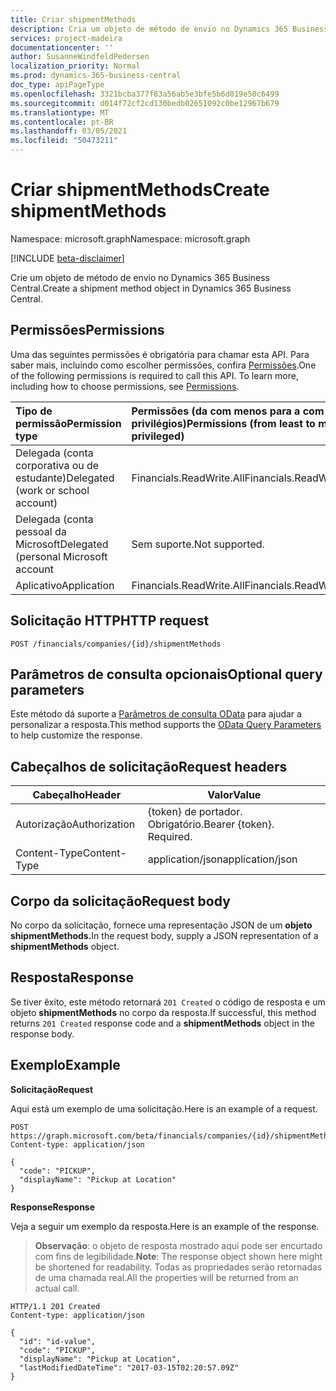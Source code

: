 ```yaml
---
title: Criar shipmentMethods
description: Cria um objeto de método de envio no Dynamics 365 Business Central.
services: project-madeira
documentationcenter: ''
author: SusanneWindfeldPedersen
localization_priority: Normal
ms.prod: dynamics-365-business-central
doc_type: apiPageType
ms.openlocfilehash: 3321bcba377f83a56ab5e3bfe5b6d019e50c6499
ms.sourcegitcommit: d014f72cf2cd130bedb02651092c0be12967b679
ms.translationtype: MT
ms.contentlocale: pt-BR
ms.lasthandoff: 03/05/2021
ms.locfileid: "50473211"
---
```

# <a name="create-shipmentmethods"></a><span data-ttu-id="ee9e4-103">Criar shipmentMethods</span><span class="sxs-lookup"><span data-stu-id="ee9e4-103">Create shipmentMethods</span></span>

<span data-ttu-id="ee9e4-104">Namespace: microsoft.graph</span><span class="sxs-lookup"><span data-stu-id="ee9e4-104">Namespace: microsoft.graph</span></span>

[!INCLUDE [beta-disclaimer](../../includes/beta-disclaimer.md)]

<span data-ttu-id="ee9e4-105">Crie um objeto de método de envio no Dynamics 365 Business Central.</span><span class="sxs-lookup"><span data-stu-id="ee9e4-105">Create a shipment method object in Dynamics 365 Business Central.</span></span>

## <a name="permissions"></a><span data-ttu-id="ee9e4-106">Permissões</span><span class="sxs-lookup"><span data-stu-id="ee9e4-106">Permissions</span></span>
<span data-ttu-id="ee9e4-p101">Uma das seguintes permissões é obrigatória para chamar esta API. Para saber mais, incluindo como escolher permissões, confira [Permissões](/graph/permissions-reference).</span><span class="sxs-lookup"><span data-stu-id="ee9e4-p101">One of the following permissions is required to call this API. To learn more, including how to choose permissions, see [Permissions](/graph/permissions-reference).</span></span>

|<span data-ttu-id="ee9e4-109">Tipo de permissão</span><span class="sxs-lookup"><span data-stu-id="ee9e4-109">Permission type</span></span> |<span data-ttu-id="ee9e4-110">Permissões (da com menos para a com mais privilégios)</span><span class="sxs-lookup"><span data-stu-id="ee9e4-110">Permissions (from least to most privileged)</span></span>|
|:---------------|:------------------------------------------|
|<span data-ttu-id="ee9e4-111">Delegada (conta corporativa ou de estudante)</span><span class="sxs-lookup"><span data-stu-id="ee9e4-111">Delegated (work or school account)</span></span>|<span data-ttu-id="ee9e4-112">Financials.ReadWrite.All</span><span class="sxs-lookup"><span data-stu-id="ee9e4-112">Financials.ReadWrite.All</span></span> |
|<span data-ttu-id="ee9e4-113">Delegada (conta pessoal da Microsoft</span><span class="sxs-lookup"><span data-stu-id="ee9e4-113">Delegated (personal Microsoft account</span></span>|<span data-ttu-id="ee9e4-114">Sem suporte.</span><span class="sxs-lookup"><span data-stu-id="ee9e4-114">Not supported.</span></span>|
|<span data-ttu-id="ee9e4-115">Aplicativo</span><span class="sxs-lookup"><span data-stu-id="ee9e4-115">Application</span></span>|<span data-ttu-id="ee9e4-116">Financials.ReadWrite.All</span><span class="sxs-lookup"><span data-stu-id="ee9e4-116">Financials.ReadWrite.All</span></span>|

## <a name="http-request"></a><span data-ttu-id="ee9e4-117">Solicitação HTTP</span><span class="sxs-lookup"><span data-stu-id="ee9e4-117">HTTP request</span></span>
```http
POST /financials/companies/{id}/shipmentMethods
```

## <a name="optional-query-parameters"></a><span data-ttu-id="ee9e4-118">Parâmetros de consulta opcionais</span><span class="sxs-lookup"><span data-stu-id="ee9e4-118">Optional query parameters</span></span>
<span data-ttu-id="ee9e4-119">Este método dá suporte a [Parâmetros de consulta OData](/graph/query-parameters) para ajudar a personalizar a resposta.</span><span class="sxs-lookup"><span data-stu-id="ee9e4-119">This method supports the [OData Query Parameters](/graph/query-parameters) to help customize the response.</span></span>

## <a name="request-headers"></a><span data-ttu-id="ee9e4-120">Cabeçalhos de solicitação</span><span class="sxs-lookup"><span data-stu-id="ee9e4-120">Request headers</span></span>

|<span data-ttu-id="ee9e4-121">Cabeçalho</span><span class="sxs-lookup"><span data-stu-id="ee9e4-121">Header</span></span>         |<span data-ttu-id="ee9e4-122">Valor</span><span class="sxs-lookup"><span data-stu-id="ee9e4-122">Value</span></span>                     |
|---------------|--------------------------|
|<span data-ttu-id="ee9e4-123">Autorização</span><span class="sxs-lookup"><span data-stu-id="ee9e4-123">Authorization</span></span>  |<span data-ttu-id="ee9e4-p102">{token} de portador. Obrigatório.</span><span class="sxs-lookup"><span data-stu-id="ee9e4-p102">Bearer {token}. Required.</span></span> |
|<span data-ttu-id="ee9e4-126">Content-Type</span><span class="sxs-lookup"><span data-stu-id="ee9e4-126">Content-Type</span></span>   |<span data-ttu-id="ee9e4-127">application/json</span><span class="sxs-lookup"><span data-stu-id="ee9e4-127">application/json</span></span>          |

## <a name="request-body"></a><span data-ttu-id="ee9e4-128">Corpo da solicitação</span><span class="sxs-lookup"><span data-stu-id="ee9e4-128">Request body</span></span>
<span data-ttu-id="ee9e4-129">No corpo da solicitação, fornece uma representação JSON de um **objeto shipmentMethods.**</span><span class="sxs-lookup"><span data-stu-id="ee9e4-129">In the request body, supply a JSON representation of a **shipmentMethods** object.</span></span>

## <a name="response"></a><span data-ttu-id="ee9e4-130">Resposta</span><span class="sxs-lookup"><span data-stu-id="ee9e4-130">Response</span></span>
<span data-ttu-id="ee9e4-131">Se tiver êxito, este método retornará ```201 Created``` o código de resposta e um objeto **shipmentMethods** no corpo da resposta.</span><span class="sxs-lookup"><span data-stu-id="ee9e4-131">If successful, this method returns ```201 Created``` response code and a **shipmentMethods** object in the response body.</span></span>

## <a name="example"></a><span data-ttu-id="ee9e4-132">Exemplo</span><span class="sxs-lookup"><span data-stu-id="ee9e4-132">Example</span></span>

<span data-ttu-id="ee9e4-133">**Solicitação**</span><span class="sxs-lookup"><span data-stu-id="ee9e4-133">**Request**</span></span>

<span data-ttu-id="ee9e4-134">Aqui está um exemplo de uma solicitação.</span><span class="sxs-lookup"><span data-stu-id="ee9e4-134">Here is an example of a request.</span></span>

```http
POST https://graph.microsoft.com/beta/financials/companies/{id}/shipmentMethods
Content-type: application/json

{
  "code": "PICKUP",
  "displayName": "Pickup at Location"  
}
```

<span data-ttu-id="ee9e4-135">**Response**</span><span class="sxs-lookup"><span data-stu-id="ee9e4-135">**Response**</span></span>

<span data-ttu-id="ee9e4-136">Veja a seguir um exemplo da resposta.</span><span class="sxs-lookup"><span data-stu-id="ee9e4-136">Here is an example of the response.</span></span> 

> <span data-ttu-id="ee9e4-137">**Observação**: o objeto de resposta mostrado aqui pode ser encurtado com fins de legibilidade.</span><span class="sxs-lookup"><span data-stu-id="ee9e4-137">**Note**: The response object shown here might be shortened for readability.</span></span> <span data-ttu-id="ee9e4-138">Todas as propriedades serão retornadas de uma chamada real.</span><span class="sxs-lookup"><span data-stu-id="ee9e4-138">All the properties will be returned from an actual call.</span></span>

```http
HTTP/1.1 201 Created
Content-type: application/json

{
  "id": "id-value",
  "code": "PICKUP",
  "displayName": "Pickup at Location",
  "lastModifiedDateTime": "2017-03-15T02:20:57.09Z"
}

```


